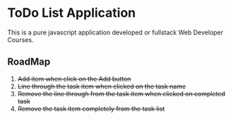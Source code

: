 # ToDo List Application

This is a pure javascript application developed or fullstack Web Developer Courses.

## RoadMap

1. ~~Add item when click on the Add button~~
2. ~~Line through the task item when clicked on the task name~~
3. ~~Remove the line through from the task  item when clicked on completed task~~
4. ~~Remove the task item completely from the task list~~
